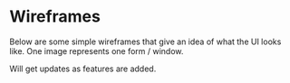 # Wireframes
Below are some simple wireframes that give an idea of what the UI looks like. One image represents one form / window.

Will get updates as features are added.